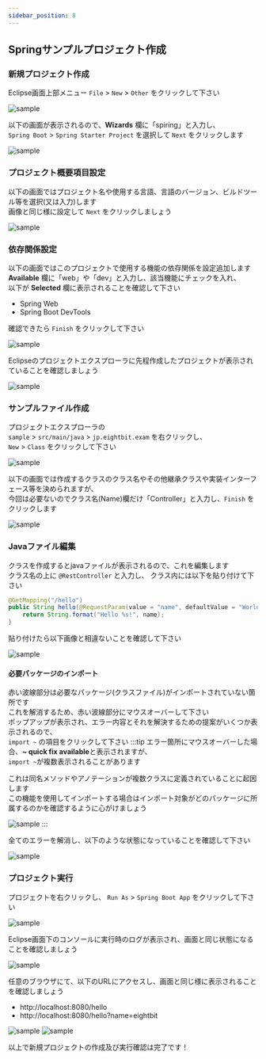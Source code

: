 ```yaml
---
sidebar_position: 8
---
```


## Springサンプルプロジェクト作成


### 新規プロジェクト作成

Eclipse画面上部メニュー `File` > `New` > `Other` をクリックして下さい

![sample](./img/spirng_project/sample1.png)

以下の画面が表示されるので、**Wizards** 欄に「spiring」と入力し、  
`Spring Boot` > `Spring Starter Project` を選択して `Next` をクリックします

![sample](./img/spirng_project/sample2.png)

### プロジェクト概要項目設定

以下の画面ではプロジェクト名や使用する言語、言語のバージョン、ビルドツール等を選択(又は入力)します  
画像と同じ様に設定して `Next` をクリックしましょう

![sample](./img/spirng_project/sample3.png)

### 依存関係設定

以下の画面ではこのプロジェクトで使用する機能の依存関係を設定追加します  
**Available** 欄に「web」や「dev」と入力し、該当機能にチェックを入れ、  
以下が **Selected** 欄に表示されることを確認して下さい  
- Spring Web
- Spring Boot DevTools

確認できたら `Finish` をクリックして下さい

![sample](./img/spirng_project/sample4.png)

Eclipseのプロジェクトエクスプローラに先程作成したプロジェクトが表示されていることを確認しましょう

![sample](./img/spirng_project/sample5.png)

### サンプルファイル作成

プロジェクトエクスプローラの  
`sample` > `src/main/java` > `jp.eightbit.exam` を右クリックし、  
`New` > `Class` をクリックして下さい

![sample](./img/spirng_project/sample6.png)

以下の画面では作成するクラスのクラス名やその他継承クラスや実装インターフェース等を決められますが、  
今回は必要ないのでクラス名(Name)欄だけ「Controller」と入力し、`Finish` をクリックします

![sample](./img/spirng_project/sample7.png)

### Javaファイル編集

クラスを作成するとjavaファイルが表示されるので、これを編集します  
クラス名の上に `@RestController` と入力し、
クラス内には以下を貼り付けて下さい
```java showLineNumbers
@GetMapping("/hello")
public String hello(@RequestParam(value = "name", defaultValue = "World") String name) {
    return String.format("Hello %s!", name);
}
```
貼り付けたら以下画像と相違ないことを確認して下さい


![sample](./img/spirng_project/sample8.png)

#### 必要パッケージのインポート

赤い波線部分は必要なパッケージ(クラスファイル)がインポートされていない箇所です  
これを解消するため、赤い波線部分にマウスオーバーして下さい  
ポップアップが表示され、エラー内容とそれを解決するための提案がいくつか表示されるので、  
`import ~` の項目をクリックして下さい
:::tip
エラー箇所にマウスオーバーした場合、**~ quick fix available**と表示されますが、  
`import ~`が複数表示されることがあります  

これは同名メソッドやアノテーションが複数クラスに定義されていることに起因します  
この機能を使用してインポートする場合はインポート対象がどのパッケージに所属するのかを確認するように心がけましょう

![sample](./img/spirng_project/sample9.png)
:::




全てのエラーを解消し、以下のような状態になっていることを確認して下さい

![sample](./img/spirng_project/sample10.png)

### プロジェクト実行

プロジェクトを右クリックし、 `Run As` > `Spring Boot App` をクリックして下さい

![sample](./img/spirng_project/sample11.png)

Eclipse画面下のコンソールに実行時のログが表示され、画面と同じ状態になることを確認しましょう

![sample](./img/spirng_project/sample12.png)

任意のブラウザにて、以下のURLにアクセスし、画面と同じ様に表示されることを確認しましょう
- http://localhost:8080/hello
- http://localhost:8080/hello?name=eightbit

![sample](./img/spirng_project/sample13.png)
![sample](./img/spirng_project/sample14.png)


以上で新規プロジェクトの作成及び実行確認は完了です！


